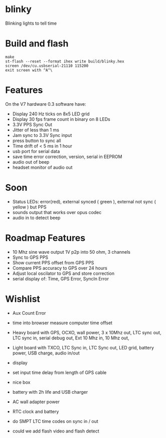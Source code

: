 # blinky

Blinking lights to tell time

# Build and flash

```
make 
st-flash --reset --format ihex write build/blinky.hex
screen /dev/cu.usbserial-21110 115200
exit screen with ^A^\
```


# Features 

On the V7 hardware 0.3 software have:

* Display 240 Hz ticks on 8x5 LED grid 
* Display 30 fps frame count in binary on 8 LEDs
* 3.3V PPS Sync Out 
* Jitter of less than 1 ms
* Jam sync to 3.3V Sync input
* press button to sync all 
* Time drift of < 5 ms in 1 hour 
* usb port for serial data 
* save time error correction, version, serial in EEPROM
* audio out of beep 
* headset monitor of audio out 

# Soon 

* Status LEDs: error(red), external synced ( green ), external not sync (
  yellow ) but PPS 
* sounds output that works over opus codec
* audio in to detect beep 

# Roadmap Features 

* 10 Mhz sine wave output 1V p2p into 50 ohm, 3 channels 
* Sync to GPS PPS 
* Show current PPS offset from GPS PPS
* Compare PPS accuracy to GPS over 24 hours 
* Adjust local oscilator to GPS and store correction 
* serial display of: Time, GPS Error, SyncIn Error



# Wishlist

* Aux Count Error

* time into browser measure computer time offset 

* Heavy board with GPS, OCXO, wall power, 3 x 10Mhz out, LTC sync out, LTC
  sync in, serial debug out, Ext 10 Mhz in, 10 Mhz out,
* Light board with TXCO, LTC Sync in, LTC Sync out, LED grid, 
  battery power, USB charge, audio in/out
* display
* set input time delay from length of GPS cable
* nice box
* battery with 2h life and USB charger
* AC wall adapter power
* RTC clock and battery 
* do SMPT LTC time codes on sync in / out 

* could we add flash video and flash detect 

